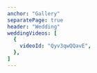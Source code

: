```yaml
---
anchor: "Gallery"
separatePage: true
header: "Wedding"
weddingVideos: [
  {
    videoId: "Qyv3qwQQavE",
  },
]
---
```

